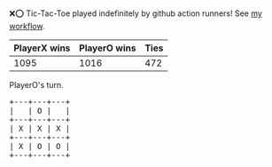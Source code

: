 :x::o: Tic-Tac-Toe played indefinitely by github action runners! See [my workflow](.github/workflows/play.yaml).

|PlayerX wins|PlayerO wins|Ties|
|-|-|-|
|1095|1016|472|

PlayerO's turn.

<pre>
+---+---+---+
|   | O |   |
+---+---+---+
| X | X | X |
+---+---+---+
| X | O | O |
+---+---+---+
</pre>
